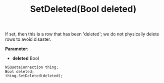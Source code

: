 ﻿---
uid: crmscript_ref_NSQuoteConnection_SetDeleted
title: SetDeleted(Bool deleted)
intellisense: NSQuoteConnection.SetDeleted
keywords: NSQuoteConnection, GetDeleted
so.topic: reference
---

If set, then this is a row that has been 'deleted'; we do not physically delete rows to avoid disaster.

**Parameter:** 
 - **deleted** Bool

```crmscript
NSQuoteConnection thing;
Bool deleted;
thing.SetDeleted(deleted);
```

